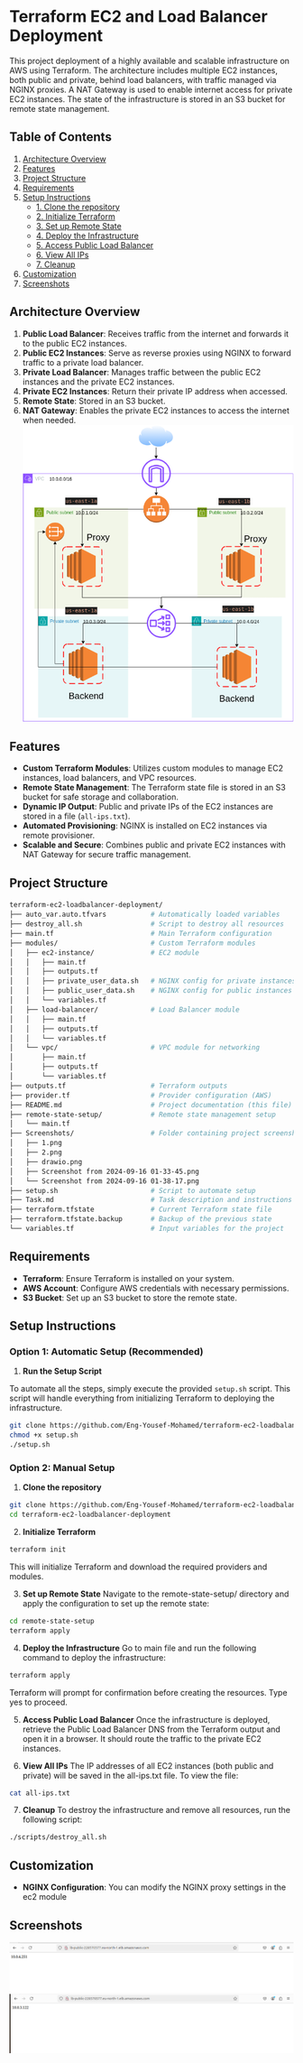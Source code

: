 # Terraform EC2 and Load Balancer Deployment

This project deployment of a highly available and scalable infrastructure on AWS using Terraform. The architecture includes multiple EC2 instances, both public and private, behind load balancers, with traffic managed via NGINX proxies. A NAT Gateway is used to enable internet access for private EC2 instances. The state of the infrastructure is stored in an S3 bucket for remote state management.

## Table of Contents

1. [Architecture Overview](#architecture-overview)
2. [Features](#features)
3. [Project Structure](#project-structure)
4. [Requirements](#requirements)
5. [Setup Instructions](#setup-instructions)
    - [1. Clone the repository](#1-clone-the-repository)
    - [2. Initialize Terraform](#2-initialize-terraform)
    - [3. Set up Remote State](#3-set-up-remote-state)
    - [4. Deploy the Infrastructure](#4-deploy-the-infrastructure)
    - [5. Access Public Load Balancer](#5-access-public-load-balancer)
    - [6. View All IPs](#6-view-all-ips)
    - [7. Cleanup](#7-cleanup)
6. [Customization](#customization)
7. [Screenshots](#screenshots)



## Architecture Overview

1. **Public Load Balancer**: Receives traffic from the internet and forwards it to the public EC2 instances.
2. **Public EC2 Instances**: Serve as reverse proxies using NGINX to forward traffic to a private load balancer.
3. **Private Load Balancer**: Manages traffic between the public EC2 instances and the private EC2 instances.
4. **Private EC2 Instances**: Return their private IP address when accessed.
5. **Remote State**: Stored in an S3 bucket.
6. **NAT Gateway**: Enables the private EC2 instances to access the internet when needed.
![](Screenshots/drawio.png)
## Features

- **Custom Terraform Modules**: Utilizes custom modules to manage EC2 instances, load balancers, and VPC resources.
- **Remote State Management**: The Terraform state file is stored in an S3 bucket for safe storage and collaboration.
- **Dynamic IP Output**: Public and private IPs of the EC2 instances are stored in a file (`all-ips.txt`).
- **Automated Provisioning**: NGINX is installed on EC2 instances via remote provisioner.
- **Scalable and Secure**: Combines public and private EC2 instances with NAT Gateway for secure traffic management.

## Project Structure

```bash
terraform-ec2-loadbalancer-deployment/
├── auto_var.auto.tfvars           # Automatically loaded variables
├── destroy_all.sh                 # Script to destroy all resources
├── main.tf                        # Main Terraform configuration
├── modules/                       # Custom Terraform modules
│   ├── ec2-instance/              # EC2 module
│   │   ├── main.tf
│   │   ├── outputs.tf
│   │   ├── private_user_data.sh   # NGINX config for private instances
│   │   ├── public_user_data.sh    # NGINX config for public instances
│   │   └── variables.tf
│   ├── load-balancer/             # Load Balancer module
│   │   ├── main.tf
│   │   ├── outputs.tf
│   │   └── variables.tf
│   └── vpc/                       # VPC module for networking
│       ├── main.tf
│       ├── outputs.tf
│       └── variables.tf
├── outputs.tf                     # Terraform outputs
├── provider.tf                    # Provider configuration (AWS)
├── README.md                      # Project documentation (this file)
├── remote-state-setup/            # Remote state management setup
│   └── main.tf
├── Screenshots/                   # Folder containing project screenshots
│   ├── 1.png
│   ├── 2.png
│   ├── drawio.png
│   ├── Screenshot from 2024-09-16 01-33-45.png
│   └── Screenshot from 2024-09-16 01-38-17.png
├── setup.sh                       # Script to automate setup
├── Task.md                        # Task description and instructions
├── terraform.tfstate              # Current Terraform state file
├── terraform.tfstate.backup       # Backup of the previous state
└── variables.tf                   # Input variables for the project
```

## Requirements
- **Terraform**: Ensure Terraform is installed on your system.
- **AWS Account**: Configure AWS credentials with necessary permissions.
- **S3 Bucket**: Set up an S3 bucket to store the remote state.

## Setup Instructions




### Option 1: Automatic Setup (Recommended)

1. **Run the Setup Script**

To automate all the steps, simply execute the provided `setup.sh` script. This script will handle everything from initializing Terraform to deploying the infrastructure.

```bash
git clone https://github.com/Eng-Yousef-Mohamed/terraform-ec2-loadbalancer-deployment.git
chmod +x setup.sh
./setup.sh
```

### Option 2: Manual Setup

1. **Clone the repository**
```bash
git clone https://github.com/Eng-Yousef-Mohamed/terraform-ec2-loadbalancer-deployment.git
cd terraform-ec2-loadbalancer-deployment
```

2. **Initialize Terraform**
 
```bash
terraform init 
```
This will initialize Terraform and download the required providers and modules.

3. **Set up Remote State**
Navigate to the remote-state-setup/ directory and apply the configuration to set up the remote state:

```bash
cd remote-state-setup
terraform apply
```
4. **Deploy the Infrastructure**
Go to main file and run the following command to deploy the infrastructure:

```bash
terraform apply
```
 Terraform will prompt for confirmation before creating the resources. Type yes to proceed.

5. **Access Public Load Balancer**
Once the infrastructure is deployed, retrieve the Public Load Balancer DNS from the Terraform output and open it in a browser. It should route the traffic to the private EC2 instances.

6. **View All IPs**
The IP addresses of all EC2 instances (both public and private) will be saved in the all-ips.txt file. To view the file:

```bash
cat all-ips.txt
```
7. **Cleanup**
To destroy the infrastructure and remove all resources, run the following script:

```bash
./scripts/destroy_all.sh
```
## Customization 
- **NGINX Configuration**: You can modify the NGINX proxy settings in the ec2 module
## Screenshots
![](Screenshots/1.png)
![](Screenshots/2.png)
